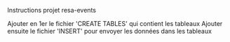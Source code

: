 Instructions projet resa-events

Ajouter en 1er le fichier 'CREATE TABLES' qui contient les tableaux
Ajouter ensuite le fichier 'INSERT' pour envoyer les données dans les tableaux